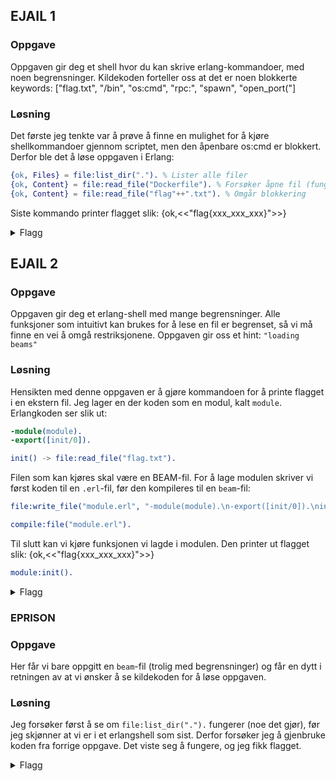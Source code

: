## EJAIL 1

### Oppgave

Oppgaven gir deg et shell hvor du kan skrive erlang-kommandoer, med noen begrensninger. Kildekoden forteller oss at det er noen blokkerte keywords: ["flag.txt", "/bin", "os:cmd", "rpc:", "spawn", "open_port("]


### Løsning

Det første jeg tenkte var å prøve å finne en mulighet for å kjøre shellkommandoer gjennom scriptet, men den åpenbare os:cmd er blokkert. Derfor ble det å løse oppgaven i Erlang:

```erl
{ok, Files} = file:list_dir("."). % Lister alle filer
{ok, Content} = file:read_file("Dockerfile"). % Forsøker åpne fil (fungerer på ikke-blokkerte keywords)
{ok, Content} = file:read_file("flag"++".txt"). % Omgår blokkering
```

Siste kommando printer flagget slik: {ok,<<"flag{xxx_xxx_xxx}">>}

<details>
<summary>Flagg</summary>

`flag{80s_T3l3c0M_50f7w4R3_G0n3_W1lD}`
</details>



## EJAIL 2

### Oppgave

Oppgaven gir deg et erlang-shell med mange begrensninger. Alle funksjoner som intuitivt kan brukes for å lese en fil er begrenset, så vi må finne en vei å omgå restriksjonene. Oppgaven gir oss et hint: `"loading beams"`


### Løsning

Hensikten med denne oppgaven er å gjøre kommandoen for å printe flagget i en ekstern fil. Jeg lager en der koden som en modul, kalt `module`. Erlangkoden ser slik ut:

```erl
-module(module).
-export([init/0]).

init() -> file:read_file("flag.txt").
```

Filen som kan kjøres skal være en BEAM-fil. For å lage modulen skriver vi først koden til en `.erl`-fil, før den kompileres til en `beam`-fil:

```erl
file:write_file("module.erl", "-module(module).\n-export([init/0]).\ninit() -> file:read_file(\"flag.txt\").").

compile:file("module.erl").
```

Til slutt kan vi kjøre funksjonen vi lagde i modulen. Den printer ut flagget slik: {ok,<<"flag{xxx_xxx_xxx}">>}
```erl
module:init().
```

<details>
<summary>Flagg</summary>

`flag{M0r3_5733l_B34Ms_c4nn0t_h0Ld_m3_B4cK}`
</details>



### EPRISON

### Oppgave

Her får vi bare oppgitt en `beam`-fil (trolig med begrensninger) og får en dytt i retningen av at vi ønsker å se kildekoden for å løse oppgaven.

### Løsning

Jeg forsøker først å se om `file:list_dir(".").` fungerer (noe det gjør), før jeg skjønner at vi er i et erlangshell som sist. Derfor forsøker jeg å gjenbruke koden fra forrige oppgave. Det viste seg å fungere, og jeg fikk flagget.

<details>
<summary>Flagg</summary>

`flag{I_h4v3_35c4p3D_3rL74n4M0_B4y_3zPz}`
</details>